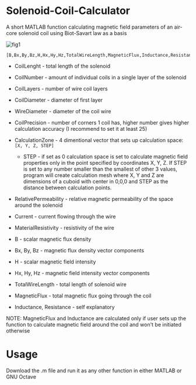 # Solenoid-Coil-Calculator
A short MATLAB function calculating magnetic field parameters of an air-core solenoid coil using Biot-Savart law as a basis

![fig1](https://github.com/user-attachments/assets/6af4477c-427c-4134-b00d-e4dc92d716ca)


```
[B,Bx,By,Bz,H,Hx,Hy,Hz,TotalWireLength,MagneticFlux,Inductance,Resistance]=CoilCalculator(CoilLength,CoilNumber,CoilLayers,CoilDiameter,WireDiameter,CoilPrecision,CalculationZone,RelativePermeability,Current,MaterialResistivity)
```
- CoilLenght - total length of the solenoid
- CoilNumber - amount of individual coils in a single layer of the solenoid
- CoilLayers - number of wire coil layers
- CoilDiameter - diameter of first layer
- WireDiameter - diameter of the coil wire
- CoilPrecision - number of corners 1 coil has, higher number gives higher calculation accuracy (I recommend to set it at least 25)
- CalculationZone - 4 dimentional vector that sets up calculation space: \
    `[X, Y, Z, STEP]`
    - STEP - if set as 0 calculation space is set to calculate magnetic field properties only in the point specified by coordinates X, Y, Z. If STEP is set to any number smaller than the smallest of other 3 values, program                  will create calculation mesh where X, Y and Z are dimensions of a cuboid with center in 0,0,0 and STEP as the distance between calculation points.
- RelativePermeability - relative magnetic permeability of the space around the solenoid
- Current - current flowing through the wire
- MaterialResistivity - resistivity of the wire

- B - scalar magnetic flux density
- Bx, By, Bz - magnetic flux density vector components
- H - scalar magnetic field intensity
- Hx, Hy, Hz - magnetic field intensity vector components
- TotalWireLength - total length of solenoid wire
- MagneticFlux - total magnetic flux going through the coil
- Inductance, Resistance - self explanatory

NOTE: MagneticFlux and Inductance are calculated only if user sets up the function to calculate magnetic field around the coil and won't be initiated otherwise

# Usage
Download the .m file and run it as any other function in either MATLAB or GNU Octave
